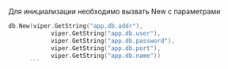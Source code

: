 Для инициализации необходимо вызвать New с параметрами

```go
db.New(viper.GetString("app.db.addr"),
			viper.GetString("app.db.user"),
			viper.GetString("app.db.password"),
			viper.GetString("app.db.port"),
			viper.GetString("app.db.name"))
      ```
